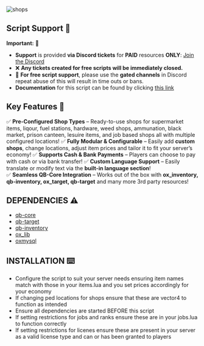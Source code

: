 ![shops](https://github.com/user-attachments/assets/8f16527b-e3e9-4d3d-bec1-807a17e58395)



## Script Support 📜

**Important:** 📌 
- **Support** is provided **via Discord tickets** for **PAID** resources **ONLY**: [Join the Discord](https://discord.gg/BJGFrThmA8)  
- ❌ **Any tickets created for free scripts will be immediately closed.**  
- 💬 **For free script support**, please use the **gated channels** in Discord repeat abuse of this will result in time outs or bans.  
- **Documentation** for this script can be found by clicking [this link](https://lusty94-scripts.gitbook.io/documentation/free/shops)



## Key Features 🌟

✅ **Pre-Configured Shop Types** – Ready-to-use shops for supermarket items, liqour, fuel stations, hardware, weed shops, ammunation, black market, prison canteen, lesuire items, and job based shops all with multiple configured locations!
✅ **Fully Modular & Configurable** – Easily add **custom shops**, change locations, adjust item prices and tailor it to fit your server’s economy!
✅ **Supports Cash & Bank Payments** – Players can choose to pay with cash or via bank transfer!
✅ **Custom Language Support** – Easily translate or modify text via the **built-in language section**!  
✅ **Seamless QB-Core Integration** – Works out of the box with **ox_inventory, qb-inventory, ox_target, qb-target** and many more 3rd party resources!  



## DEPENDENCIES ⚠️

- [qb-core](https://github.com/qbcore-framework/qb-core)
- [qb-target](https://github.com/qbcore-framework/qb-target)
- [qb-inventory](https://github.com/qbcore-framework/qb-inventory)
- [ox_lib](https://github.com/overextended/ox_lib/releases/)
- [oxmysql](https://github.com/overextended/oxmysql/releases)



## INSTALLATION ⌨️

- Configure the script to suit your server needs ensuring item names match with those in your items.lua and you set prices accordingly for your economy
- If changing ped locations for shops ensure that these are vector4 to function as intended
- Ensure all dependencies are started BEFORE this script
- If setting restrictions for jobs and ranks ensure these are in your jobs.lua to function correctly
- If setting restrictions for licenes ensure these are present in your server as a valid license type and can or has been granted to players
